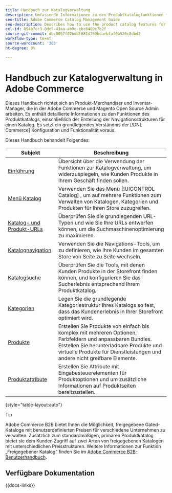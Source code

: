 ```yaml
---
title: Handbuch zur Katalogverwaltung
description: Umfassende Informationen zu den Produktkatalogfunktionen für Adobe Commerce- und Magento Open Source-Administratoren und E-Commerce-Merchandiser.
seo-title: Adobe Commerce Catalog Management Guide
seo-description: Describes how to use the product catalog features for Adobe Commerce and Magento Open Source.
exl-id: 894b7cc3-8dc5-43aa-ab9c-ebc6480c7b2f
source-git-commit: dbc0057f02bddf681d769bdaebfaf6b526c8dbd2
workflow-type: tm+mt
source-wordcount: '303'
ht-degree: 0%

---
```


# Handbuch zur Katalogverwaltung in Adobe Commerce

Dieses Handbuch richtet sich an Produkt-Merchandiser und Inventar-Manager, die in der Adobe Commerce und Magento Open Source Admin arbeiten. Es enthält detaillierte Informationen zu den Funktionen des Produktkatalogs, einschließlich der Erstellung der Navigationsstrukturen für einen Katalog. Es setzt ein grundlegendes Verständnis der [!DNL Commerce] Konfiguration und Funktionalität voraus.

Dieses Handbuch behandelt Folgendes:

| Subjekt | Beschreibung |
| ------- | ----------- |
| [Einführung](introduction.md) | Übersicht über die Verwendung der Funktionen zur Katalogverwaltung, um widerzuspiegeln, wie Kunden Produkte in Ihrem Geschäft finden sollen. |
| [Menü Katalog](catalog-menu.md) | Verwenden Sie das Menü [!UICONTROL Catalog] , um auf mehrere Funktionen zum Verwalten von Katalogen, Kategorien und Produkten für Ihren Store zuzugreifen. |
| [Katalog- und Produkt-URLs](catalog-urls.md) | Überprüfen Sie die grundlegenden URL-Typen und wie Sie Ihre URLs entwerfen können, um die Suchmaschinenoptimierung zu maximieren. |
| [Katalognavigation](navigation.md) | Verwenden Sie die Navigations-Tools, um zu definieren, wie Ihre Kunden im gesamten Store von Seite zu Seite wechseln. |
| [Katalogsuche](search.md) | Überprüfen Sie die Tools, mit denen Kunden Produkte in der Storefront finden können, und konfigurieren Sie das Sucherlebnis entsprechend Ihrem Produktkatalog. |
| [Kategorien](categories.md) | Legen Sie die grundlegende Kategoriestruktur Ihres Katalogs so fest, dass das Kundenerlebnis in Ihrer Storefront optimiert wird. |
| [Produkte](products-list.md) | Erstellen Sie Produkte von einfach bis komplex mit mehreren Optionen, Farbfeldern und anpassbaren Bundles. Erstellen Sie herunterladbare Produkte und virtuelle Produkte für Dienstleistungen und andere nicht greifbare Elemente. |
| [Produktattribute](product-attributes.md) | Erstellen Sie Attribute mit Eingabesteuerelementen für Produktoptionen und um zusätzliche Informationen auf Produktseiten bereitzustellen. |

{style="table-layout:auto"}

>[!TIP]
>
>Adobe Commerce B2B bietet Ihnen die Möglichkeit, freigegebene Gated-Kataloge mit benutzerdefinierten Preisen für verschiedene Unternehmen zu verwalten. Zusätzlich zum standardmäßigen, primären Produktkatalog bietet sie dem Kunden Zugriff auf zwei Arten von freigegebenen Katalogen mit unterschiedlichen Preisstrukturen. Weitere Informationen zur Funktion „Freigegebener Katalog“ finden Sie im [Adobe Commerce B2B-Benutzerhandbuch](../b2b/catalog-shared.md).

## Verfügbare Dokumentation

{{docs-links}}
